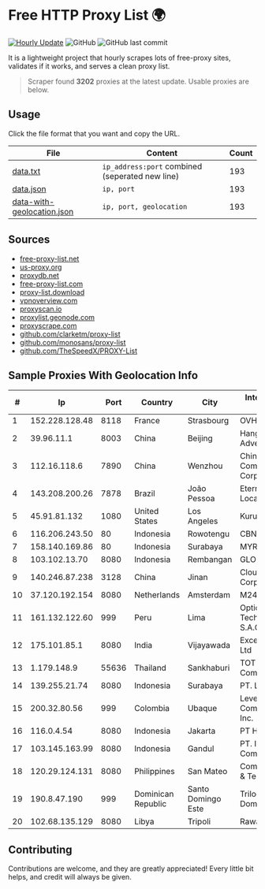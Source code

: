 
# Free HTTP Proxy List 🌍

[![Hourly Update](https://github.com/mertguvencli/http-proxy-list/actions/workflows/main.yml/badge.svg?branch=main)](https://github.com/mertguvencli/http-proxy-list/actions/workflows/main.yml)
![GitHub](https://img.shields.io/github/license/mertguvencli/http-proxy-list)
![GitHub last commit](https://img.shields.io/github/last-commit/mertguvencli/http-proxy-list)

It is a lightweight project that hourly scrapes lots of free-proxy sites, validates if it works, and serves a clean proxy list.


> Scraper found **3202** proxies at the latest update. Usable proxies are below.

## Usage

Click the file format that you want and copy the URL.


|File|Content|Count|
|----|-------|-----|
|[data.txt](https://raw.githubusercontent.com/mertguvencli/http-proxy-list/main/proxy-list/data.txt)|`ip_address:port` combined (seperated new line)|193|
|[data.json](https://raw.githubusercontent.com/mertguvencli/http-proxy-list/main/proxy-list/data.json)|`ip, port`|193|
|[data-with-geolocation.json](https://raw.githubusercontent.com/mertguvencli/http-proxy-list/main/proxy-list/data-with-geolocation.json)|`ip, port, geolocation`|193|

## Sources

* [free-proxy-list.net](https://free-proxy-list.net)
* [us-proxy.org](https://www.us-proxy.org)
* [proxydb.net](http://proxydb.net)
* [free-proxy-list.com](https://free-proxy-list.com/?page=&port=&type%5B%5D=http&type%5B%5D=https&up_time=0&search=Search)
* [proxy-list.download](https://www.proxy-list.download/HTTP)
* [vpnoverview.com](https://vpnoverview.com/privacy/anonymous-browsing/free-proxy-servers)
* [proxyscan.io](https://www.proxyscan.io)
* [proxylist.geonode.com](https://proxylist.geonode.com/api/proxy-list?limit=300&page=1&sort_by=lastChecked&sort_type=desc&protocols=http,https)
* [proxyscrape.com](https://api.proxyscrape.com/v2/?request=displayproxies&protocol=http&timeout=10000&country=all&ssl=all&anonymity=all)
* [github.com/clarketm/proxy-list](https://raw.githubusercontent.com/clarketm/proxy-list/master/proxy-list-raw.txt)
* [github.com/monosans/proxy-list](https://raw.githubusercontent.com/monosans/proxy-list/main/proxies/http.txt)
* [github.com/TheSpeedX/PROXY-List](https://raw.githubusercontent.com/TheSpeedX/PROXY-List/master/http.txt)


## Sample Proxies With Geolocation Info

|#|Ip|Port|Country|City|Internet Service Provider|
|-|--|----|-------|----|-------------------------|
|1|152.228.128.48|8118|France|Strasbourg|OVH SAS|
|2|39.96.11.1|8003|China|Beijing|Hangzhou Alibaba Advertising Co|
|3|112.16.118.6|7890|China|Wenzhou|China Mobile Communications Corporation|
|4|143.208.200.26|7878|Brazil|João Pessoa|Eternal VÔdeo Locadora Ltda|
|5|45.91.81.132|1080|United States|Los Angeles|Kurun Cloud Inc|
|6|116.206.243.50|80|Indonesia|Rowotengu|CBN|
|7|158.140.169.86|80|Indonesia|Surabaya|MYREPUBLIC|
|8|103.102.13.70|8080|Indonesia|Rembangan|GLOBALMEDIANET|
|9|140.246.87.238|3128|China|Jinan|Cloud Computing Corporation|
|10|37.120.192.154|8080|Netherlands|Amsterdam|M247 Ltd|
|11|161.132.122.60|999|Peru|Lima|Optical Technologies S.A.C.|
|12|175.101.85.1|8080|India|Vijayawada|ExcellMedia Pvt Ltd|
|13|1.179.148.9|55636|Thailand|Sankhaburi|TOT Public Company Limited|
|14|139.255.21.74|8080|Indonesia|Surabaya|PT. LINKNET|
|15|200.32.80.56|999|Colombia|Ubaque|Level 3 Communications, Inc.|
|16|116.0.4.54|8080|Indonesia|Jakarta|PT Hasindo Net|
|17|103.145.163.99|8080|Indonesia|Gandul|PT. Indonesia Comnets Plus|
|18|120.29.124.131|8080|Philippines|San Mateo|ComClark Network & Technology Corp|
|19|190.8.47.190|999|Dominican Republic|Santo Domingo Este|Trilogy Dominicana, S.A.|
|20|102.68.135.129|8080|Libya|Tripoli|Rawafed|



## Contributing

Contributions are welcome, and they are greatly appreciated! Every
little bit helps, and credit will always be given.

